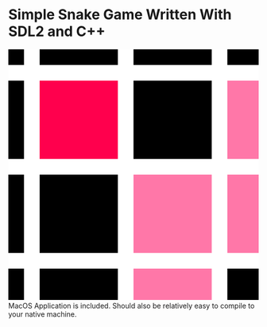 # Simple Snake Game Written With SDL2 and C++
![Icon](icon.png)
MacOS Application is included. Should also be relatively easy to compile to your native machine.
